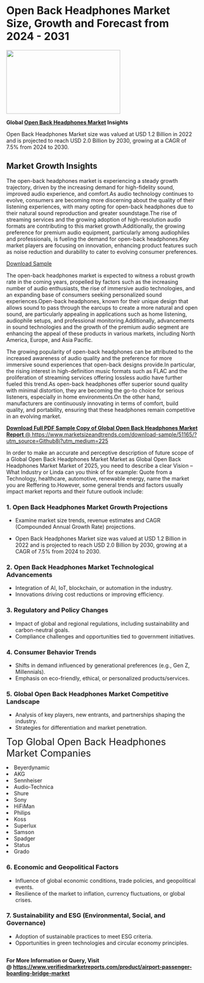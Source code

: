 <H1>Open Back Headphones Market Size, Growth and Forecast from 2024 - 2031</H1><img class="aligncenter size-medium wp-image-584254" src="https://thirdeyenews.in/wp-content/uploads/2024/09/Global-Market-Research-300x168.jpeg" alt="" width="300" height="168" /><p><strong>Global&nbsp;<a href="https://www.marketsizeandtrends.com/download-sample/51165/?utm_source=Github8j?utm_medium=225">Open Back Headphones Market</a> Insights</strong></p><p>Open Back Headphones Market size was valued at USD 1.2 Billion in 2022 and is projected to reach USD 2.0 Billion by 2030, growing at a CAGR of 7.5% from 2024 to 2030.</p><p><h2>Market Growth Insights</h2> <p>The open-back headphones market is experiencing a steady growth trajectory, driven by the increasing demand for high-fidelity sound, improved audio experience, and comfort.As audio technology continues to evolve, consumers are becoming more discerning about the quality of their listening experiences, with many opting for open-back headphones due to their natural sound reproduction and greater soundstage.The rise of streaming services and the growing adoption of high-resolution audio formats are contributing to this market growth.Additionally, the growing preference for premium audio equipment, particularly among audiophiles and professionals, is fueling the demand for open-back headphones.Key market players are focusing on innovation, enhancing product features such as noise reduction and durability to cater to evolving consumer preferences.</p> <p><a href="#">Download Sample</a></p> <p>The open-back headphones market is expected to witness a robust growth rate in the coming years, propelled by factors such as the increasing number of audio enthusiasts, the rise of immersive audio technologies, and an expanding base of consumers seeking personalized sound experiences.Open-back headphones, known for their unique design that allows sound to pass through the earcups to create a more natural and open sound, are particularly appealing in applications such as home listening, audiophile setups, and professional monitoring.Additionally, advancements in sound technologies and the growth of the premium audio segment are enhancing the appeal of these products in various markets, including North America, Europe, and Asia Pacific.</p> <p>The growing popularity of open-back headphones can be attributed to the increased awareness of audio quality and the preference for more immersive sound experiences that open-back designs provide.In particular, the rising interest in high-definition music formats such as FLAC and the proliferation of streaming services offering lossless audio have further fueled this trend.As open-back headphones offer superior sound quality with minimal distortion, they are becoming the go-to choice for serious listeners, especially in home environments.On the other hand, manufacturers are continuously innovating in terms of comfort, build quality, and portability, ensuring that these headphones remain competitive in an evolving market.</p> <p><a href="#"></p><p><span class=""><strong>Download Full PDF Sample Copy of Global Open Back Headphones Market Report</strong> @ <a href="https://www.marketsizeandtrends.com/download-sample/51165/?utm_source=Github8j?utm_medium=225" target="_blank">https://www.marketsizeandtrends.com/download-sample/51165/?utm_source=Github8j?utm_medium=225</a></span></p><p>In order to make an accurate and perceptive description of future scope of a Global&nbsp;Open Back Headphones Market Market as Global&nbsp;Open Back Headphones Market Market of 2025, you need to describe a clear Vision &ndash; What Industry or Linda can you think of for example: Quote from a Technology, healthcare, automotive, renewable energy, name the market you are Reffering to.However, some general trends and factors usually impact market reports and their future outlook include:</p><h3>1.&nbsp;<strong>Open Back Headphones Market Growth Projections</strong></h3><ul><li>Examine market size trends, revenue estimates and CAGR (Compounded Annual Growth Rate) projections.</li><li><p>Open Back Headphones Market size was valued at USD 1.2 Billion in 2022 and is projected to reach USD 2.0 Billion by 2030, growing at a CAGR of 7.5% from 2024 to 2030.</p></li></ul><h3>2.&nbsp;<strong>Open Back Headphones Market Technological Advancements</strong></h3><ul><li>Integration of AI, IoT, blockchain, or automation in the industry.</li><li>Innovations driving cost reductions or improving efficiency.</li></ul><h3>3.&nbsp;<strong>Regulatory and Policy Changes</strong></h3><ul><li>Impact of global and regional regulations, including sustainability and carbon-neutral goals.</li><li>Compliance challenges and opportunities tied to government initiatives.</li></ul><h3>4.&nbsp;<strong>Consumer Behavior Trends</strong></h3><ul><li>Shifts in demand influenced by generational preferences (e.g., Gen Z, Millennials).</li><li>Emphasis on eco-friendly, ethical, or personalized products/services.</li></ul><h3>5.&nbsp;<strong>Global Open Back Headphones Market Competitive Landscape</strong></h3><ul><li>Analysis of key players, new entrants, and partnerships shaping the industry.</li><li>Strategies for differentiation and market penetration.</li></ul><p data-pm-slice="1 1 []"><span style="color: inherit; font-family: inherit; font-size: 25px;">Top Global Open Back Headphones Market Companies</span></p><div class="" data-test-id=""><p><li>Beyerdynamic</li><li> AKG</li><li> Sennheiser</li><li> Audio-Technica</li><li> Shure</li><li> Sony</li><li> HiFiMan</li><li> Philips</li><li> Koss</li><li> Superlux</li><li> Samson</li><li> Spadger</li><li> Status</li><li> Grado</li></p></div><h3>6.&nbsp;<strong>Economic and Geopolitical Factors</strong></h3><ul><li>Influence of global economic conditions, trade policies, and geopolitical events.</li><li>Resilience of the market to inflation, currency fluctuations, or global crises.</li></ul><h3>7.&nbsp;<strong>Sustainability and ESG (Environmental, Social, and Governance)</strong></h3><ul><li>Adoption of sustainable practices to meet ESG criteria.</li><li>Opportunities in green technologies and circular economy principles.</li></ul><h2><strong style="font-size: 14px;">For More Information or Query, Visit @&nbsp;</strong><a style="background-color: #ffffff; font-size: 14px;" href="https://www.marketsizeandtrends.com/report/open-back-headphones-market/" target="_blank">https://www.verifiedmarketreports.com/product/airport-passenger-boarding-bridge-market</a></h2>
